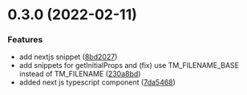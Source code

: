 # 0.3.0 (2022-02-11)


### Features

* add nextjs snippet ([8bd2027](https://github.com/Kira272921/React-Next.js-snippets/commit/8bd2027d3a8fc5d30ea926319f263f029463139d))
* add snippets for getInitialProps and (fix) use TM_FILENAME_BASE instead of TM_FILENAME ([230a8bd](https://github.com/Kira272921/React-Next.js-snippets/commit/230a8bdaafe0094793beb9aac715736c2e6f1dc6))
* added next js typescript component ([7da5468](https://github.com/Kira272921/React-Next.js-snippets/commit/7da54689a5ab29ac27d9cf7c5dbf48e3e7f80ed8))



